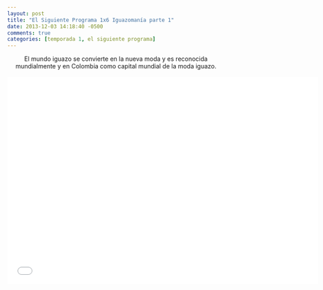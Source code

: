 ```yaml
---
layout: post
title: "El Siguiente Programa 1x6 Iguazomanía parte 1"
date: 2013-12-03 14:18:40 -0500
comments: true
categories: [temporada 1, el siguiente programa]
---
```

<div align="center">
El mundo iguazo se convierte en la nueva moda y es reconocida mundialmente y en Colombia como capital mundial de la moda iguazo.
<br></br>
<iframe width="720" height="480" src="//www.youtube.com/embed/pN_t7rsmUAs" frameborder="0" allowfullscreen></iframe>
</div>
